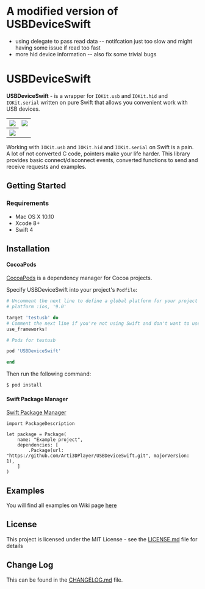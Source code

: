 # A modified version of USBDeviceSwift
- using delegate to pass read data
  -- notifcation just too slow and might having some issue if read too fast
- more hid device information
  -- also fix some trivial bugs

# USBDeviceSwift

**USBDeviceSwift** - is a wrapper for `IOKit.usb` and `IOKit.hid` and `IOKit.serial` written on pure Swift that allows you convenient work with USB devices.

<table>
    <tr>
        <th>
            <img src="STM32DeviceExample/Media/stm32example.gif"/>
        </th>
        <th>
            <img src="RaceflightControllerHIDExample/Media/rfHIDExample.gif"/>
        </th>
    </tr>
    <tr>
         <th>
         <img src="CleanFlightSerialExample/Media/serialCFExample.gif"/>
         </th>
    </tr>
</table>

Working with `IOKit.usb` and `IOKit.hid` and `IOKit.serial` on Swift is a pain. A lot of not converted C code, pointers make your life harder.
This library provides basic connect/disconnect events, converted functions to send and receive requests and examples.

## Getting Started

### Requirements

* Mac OS X 10.10
* Xcode 8+
* Swift 4

## Installation

#### CocoaPods

[CocoaPods](https://cocoapods.org/) is a dependency manager for Cocoa projects.

Specify USBDeviceSwift into your project's `Podfile`:

```ruby
# Uncomment the next line to define a global platform for your project
# platform :ios, '9.0'

target 'testusb' do
# Comment the next line if you're not using Swift and don't want to use dynamic frameworks
use_frameworks!

# Pods for testusb

pod 'USBDeviceSwift'

end
```

Then run the following command:

```bash
$ pod install
```

#### Swift Package Manager

[Swift Package Manager](https://swift.org/package-manager/)

```
import PackageDescription

let package = Package(
    name: "Example project",
    dependencies: [
        .Package(url: "https://github.com/Arti3DPlayer/USBDeviceSwift.git", majorVersion: 1),
    ]
)
```

## Examples

You will find all examples on Wiki page [here](https://github.com/Arti3DPlayer/USBDeviceSwift/wiki)

## License

This project is licensed under the MIT License - see the [LICENSE.md](LICENSE) file for details

## Change Log

This can be found in the [CHANGELOG.md](CHANGELOG.md) file.

